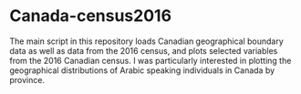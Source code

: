 # Canada-census2016
The main script in this repository loads Canadian geographical boundary data as well as data from the 2016 census, and plots selected variables from the 2016 Canadian census. I was particularly interested in plotting the geographical distributions of Arabic speaking individuals in Canada by province.
